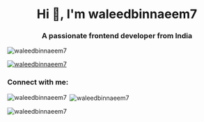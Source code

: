 <h1 align="center">Hi 👋, I'm waleedbinnaeem7</h1>
<h3 align="center">A passionate frontend developer from India</h3>

<p align="left"> <img src="https://komarev.com/ghpvc/?username=waleedbinnaeem7&label=Profile%20views&color=0e75b6&style=flat" alt="waleedbinnaeem7" /> </p>

<p align="left"> <a href="https://github.com/ryo-ma/github-profile-trophy"><img src="https://github-profile-trophy.vercel.app/?username=waleedbinnaeem7" alt="waleedbinnaeem7" /></a> </p>

<h3 align="left">Connect with me:</h3>
<p align="left">
</p>

<p><img align="left" src="https://github-readme-stats.vercel.app/api/top-langs?username=waleedbinnaeem7&show_icons=true&locale=en&layout=compact" alt="waleedbinnaeem7" /></p>

<p>&nbsp;<img align="center" src="https://github-readme-stats.vercel.app/api?username=waleedbinnaeem7&show_icons=true&locale=en" alt="waleedbinnaeem7" /></p>

<p><img align="center" src="https://github-readme-streak-stats.herokuapp.com/?user=waleedbinnaeem7&" alt="waleedbinnaeem7" /></p>
